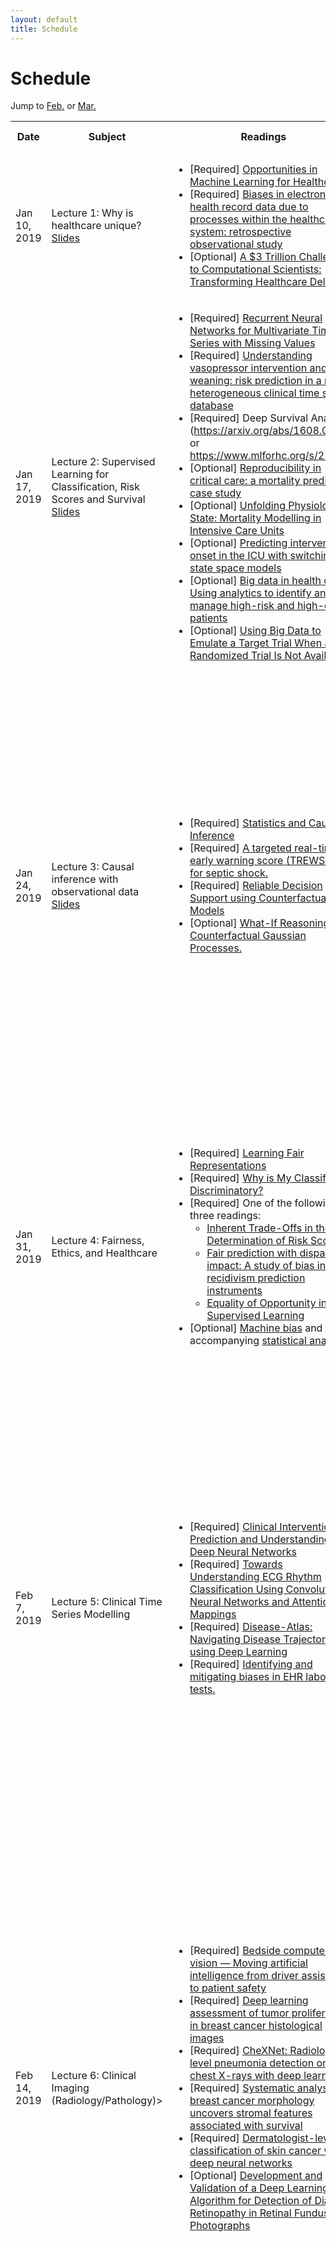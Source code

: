 ```yaml
---
layout: default
title: Schedule
---
```


<div class="post">
	<h1 class="pageTitle">Schedule</h1>
	<!-- <img src="{{ '/assets/img/touring.jpg' | prepend: site.baseurl }}" alt=""> -->
	<p class="intro"> Jump to <a href="#feb">Feb.</a> or <a href="#mar">Mar.</a></p>
  <table style="width:100%">
  <tr>
    <th>Date</th>
    <th>Subject</th> 
    <th>Readings</th>
    <th>Student Presentation</th>
    <th>Deadlines</th>
  </tr>
  <tr>
    <td>Jan 10, 2019 </td>
    <td>Lecture 1: Why is healthcare unique? <br> <a href="https://cs2541-ml4h2019.github.io/lectures/CSC2541 - Lecture 1.pdf"> Slides </a> </td> 
    <td>
      <ul>
        <li>[Required] <a href="https://arxiv.org/pdf/1806.00388.pdf">Opportunities in Machine Learning for Healthcare</a></li>
        <li>[Required] <a href="https://www.bmj.com/content/361/bmj.k1479">Biases in electronic health record data due to processes within the healthcare system: retrospective observational study</a></li>
        <li>[Optional] <a href="https://ieeexplore.ieee.org/stamp/stamp.jsp?tp=&arnumber=6908959">A $3 Trillion Challenge to Computational Scientists: Transforming Healthcare Delivery</a></li>
      </ul>
    </td>
    <td>
    </td>
    <td>
    </td>
  </tr>
  <tr>
    <td>Jan 17, 2019 </td>
    <td>Lecture 2: Supervised Learning for Classification, Risk Scores and Survival <br> <a href="https://cs2541-ml4h2019.github.io/lectures/CSC2541 - Lecture 2.pdf"> Slides </a> </td> 
    <td>
      <ul>		      
        <li>[Required] <a href="https://www.nature.com/articles/s41598-018-24271-9">Recurrent Neural Networks for Multivariate Time Series with Missing Values</a></li>	
        <li>[Required] <a href="https://academic.oup.com/jamia/article/24/3/488/2907906">Understanding vasopressor intervention and weaning: risk prediction in a public heterogeneous clinical time series database</a></li>	      
        <li>[Required] Deep Survival Analysis (<a href="https://arxiv.org/abs/1608.02158">https://arxiv.org/abs/1608.02158</a> or <a href="https://www.mlforhc.org/s/21.pdf">https://www.mlforhc.org/s/21.pdf</a>)</li>
	<li>[Optional] <a href="http://proceedings.mlr.press/v68/johnson17a/johnson17a.pdf"> Reproducibility in critical care: a mortality prediction case study </a> </li>
	<li>[Optional] <a href="https://www.ncbi.nlm.nih.gov/pubmed/25289175">Unfolding Physiological State: Mortality Modelling in Intensive Care Units</a></li>
        <li>[Optional] <a href="https://www.ncbi.nlm.nih.gov/pmc/articles/PMC5543372/">Predicting intervention onset in the ICU with switching state space models</a></li>
	<li>[Optional] <a href="https://www.healthaffairs.org/doi/pdf/10.1377/hlthaff.2014.0041">Big data in health care: Using analytics to identify and manage high-risk and high-cost patients</a></li>
	<li>[Optional] <a href="https://www.ncbi.nlm.nih.gov/pubmed/26994063">Using Big Data to Emulate a Target Trial When a Randomized Trial Is Not Available</a></li>	
      </ul>
    </td>
    <td>
	<ul>		      
		<li> Grey Kuling on Big Data In Health Care: Using Analytics To Identify And Manage High-Risk And High-Cost Patients </li>
	 </ul>
    </td>
    <td>
	<b> Reflection Questions on Required Papers</b>: 
	<ul>		      
		<li> Contrast the predictive tasks (e.g., labels in the objective function) in each of the required papers; what are the benefits and drawbacks of each?</li>
		<li> Would you deploy any of these supervised models?</li>
	</ul>
    </td>
  </tr>
  <tr>
    <td>Jan 24, 2019</td>
    <td>Lecture 3: Causal inference with observational data<br> <a href="https://cs2541-ml4h2019.github.io/lectures/CSC2541 - Lecture 3.pdf"> Slides </a> </td> 
    <td>
      <ul>
        <li>[Required] <a href="https://www.jstor.org/stable/2289064">Statistics and Causal Inference</a></li>
        <li>[Required] <a href="http://stm.sciencemag.org/content/7/299/299ra122">A targeted real-time early warning score (TREWScore) for septic shock.</a></li>
        <li>[Required] <a href="https://papers.nips.cc/paper/6767-reliable-decision-support-using-counterfactual-models.pdf">Reliable Decision Support using Counterfactual Models</a></li>
        <li>[Optional] <a href="https://pdfs.semanticscholar.org/4a8e/692ede416d4864e15042696f53300a52089b.pdf">What-If Reasoning with Counterfactual Gaussian Processes.</a></li>
      </ul>
    </td>
    <td>
      <ol>
        <li>David Burns on Deep Barcodes for Fast Retrieval of Histopathology Scans</li>
        <li>Adamo Young and Michael Dimmick on GRAM: Graph-based Attention Model for Healthcare Representation Learning</li>
        <li>Geoff Klein and Matt Hemsley on Deep MR to CT Synthesis using Unpaired Data</li>
        <li>Phil Boyer on What-If Reasoning with Counterfactual Gaussian Processes</li>
      </ol>
    </td>
    <td>
      Office Hours for Homework will be held on Wednesday, Jan 23 at 4-6pm in GB 405.
	<br><br>    
	<b> Reflection Questions on Required Papers</b>: 
	<ul>		      
		<li> Describe causal identifiability, and its impact on learning with observational data?</li>
		<li> What is the difference between a standard  Gaussian Process (GP) and a causal GP (CGP) objective function? How does that impact learning?</li>
	</ul>	    
    </td>
  </tr>
  <tr>
    <td>Jan 31, 2019</td>
    <td>Lecture 4: Fairness, Ethics, and Healthcare</td> 
    <td>
      <ul>
        <li>[Required] <a href="http://www.jmlr.org/proceedings/papers/v28/zemel13.pdf">Learning Fair Representations</a></li>
        <li>[Required] <a href="https://arxiv.org/pdf/1805.12002.pdf">Why is My Classifier Discriminatory?</a></li>
        <li>[Required] One of the following three readings:
          <ul>
            <li><a href="https://arxiv.org/pdf/1609.05807.pdf">Inherent Trade-Offs in the Fair Determination of Risk Score</a></li>
            <li><a href="http://www.andrew.cmu.edu/user/achoulde/files/disparate_impact.pdf">Fair prediction with disparate impact: A study of bias in recidivism prediction instruments</a></li>
            <li><a href="https://arxiv.org/pdf/1610.02413.pdf">Equality of Opportunity in Supervised Learning</a></li>
          </ul>
        </li>
        <li>[Optional] <a href="https://www.propublica.org/article/machine-bias-risk-assessments-in-criminal-sentencing">Machine bias</a> and accompanying <a href="https://www.propublica.org/article/how-we-analyzed-the-compas-recidivism-algorithm">statistical analyses</a></li>	      
      </ul>
    </td>
    <td>
      <ol>
        <li>Matthew MacKay and Amanjit Singh Kainth on Learning Fair Representations</li>
        <li>Duc Truong on Equality of Opportunity in Supervised Learning</li>
        <li>Punit Shah  on Evaluating Reinforcement Learning Algorithms in Observational Health Settings</li>
        <li>Devin Singh on Use of GANs in Medical Imaging </li>
      </ol>
    </td>
    <td>
    </td>
  </tr>
  <tr>
    <td id="feb">Feb 7, 2019</td>
    <td>Lecture 5: Clinical Time Series Modelling</td> 
    <td>
      <ul>
        <li>[Required] <a href="http://mucmd.org/CameraReadySubmissions/65%5CCameraReadySubmission%5Cclinical-intervention-prediction%20(4).pdf">Clinical Intervention Prediction and Understanding with Deep Neural Networks</a></li>
        <li>[Required] <a href="https://static1.squarespace.com/static/59d5ac1780bd5ef9c396eda6/t/5b73729d562fa79aabf87383/1534292642748/9.pdf">Towards Understanding ECG Rhythm Classification Using Convolutional Neural Networks and Attention Mappings</a></li>
        <li>[Required] <a href="https://static1.squarespace.com/static/59d5ac1780bd5ef9c396eda6/t/5b7372dc1ae6cf102e27b7e7/1534292701747/13.pdf">Disease-Atlas: Navigating Disease Trajectories using Deep Learning</a></li>
        <li>[Required] <a href="http://www.sciencedirect.com/science/article/pii/S1532046414000847">Identifying and mitigating biases in EHR laboratory tests.</a></li>
      </ul>
    </td>
    <td>
      <ol>
        <li>Allen Lee</li>
        <li>Kelvin Wong and Shun Da Suo on Disease-Atlas: Navigating Disease Trajectories using Deep Learning</li>
        <li>Seung Eun Yi and Chantal Shaib on Clinical Intervention Prediction and Understanding with Deep Neural Networks</li>
        <li>Pouria Mashouri on Towards Understanding ECG Rhythm Classification Using Convolutional Neural Networks and Attention Mappings</li>
      </ol>
    </td>
    <td>
      <a href='/problem_set/CS2541-ProblemSet-1.pdf'>Homework 1</a> due at 11:59 PM on <a href="https://markus.teach.cs.toronto.edu/csc2541-2019-01">MarkUs</a><br>
      The code for extracting the data from the MIMIC psql database is <a href="https://github.com/CS2541-ML4H2019/CS2541-ML4H2019.github.io/tree/master/problem_set">here</a>
    </td>
  </tr>
  <tr>
    <td>Feb 14, 2019</td>
    <td>Lecture 6: Clinical Imaging (Radiology/Pathology)></td> 
    <td>
      <ul>
        <li>[Required] <a href="https://www.nejm.org/doi/full/10.1056/NEJMp1716891">Bedside computer vision — Moving artificial intelligence from driver assistance to patient safety</a></li>
        <li>[Required] <a href="https://ieeexplore.ieee.org/abstract/document/8217719/">Deep learning assessment of tumor proliferation in breast cancer histological images</a></li>
        <li>[Required] <a href="https://arxiv.org/pdf/1711.05225.pdf">CheXNet: Radiologist-level pneumonia detection on chest X-rays with deep learning</a></li>
        <li>[Required] <a href="http://becklab.hms.harvard.edu/files/becklab/files/sci_transl_med-2011-beck-108ra113.pdf">Systematic analysis of breast cancer morphology uncovers stromal features associated with survival</a></li>
        <li>[Required] <a href="https://www.nature.com/articles/nature21056.epdf">Dermatologist-level classification of skin cancer with deep neural networks</a></li>
        <li>[Optional] <a href="https://jamanetwork.com/journals/jama/fullarticle/2588763">Development and Validation of a Deep Learning Algorithm for Detection of Diabetic Retinopathy in Retinal Fundus Photographs</a></li>
      </ul>
    </td>
    <td>
      <ol>
        <li>Sapir Labes on Systematic Analysis of Breast Cancer Morphology Uncovers Stromal Features Associated with Survival</li>
        <li>Hong Yue Sean Liu and Yan Li on Development and Validation of a Deep Learning Algorithm for Detection of Diabetic Retinopathy in Retinal Fundus Photographs</li>
        <li>Srinivasan Sivanandan on CheXNet: Radiologist-Level Pneumonia Detection on Chest X-Rays with Deep Learning</li>
        <li>Vineeth Bhaskara Dermatologist-level classification of skin cancer with deep neural networks</li>
      </ol>
    </td>
    <td>
	    Project proposals due at 5PM <a href="https://docs.google.com/forms/d/e/1FAIpQLSfOSqcEhOnDvTmkMlOViUY1YF7i3eZOs6RumhWtiihrdBVVag/viewform?usp=sf_link">here</a>.
    </td>
  </tr>
  <tr>
    <td>Feb 21, 2019</td>
    <td>Lecture 7: Clinical NLP and Audio</td> 
    <td>
      <ul>
        <li>[Required] <a href="https://arxiv.org/abs/1808.08485">Deep Probabilistic Logic: A Unifying Framework for Indirect Supervision</a></li>
        <li>[Required] <a href="https://static1.squarespace.com/static/59d5ac1780bd5ef9c396eda6/t/5b7373cc032be4fab0075363/1534292941994/30.pdf">Multi-Label Learning from Medical Plain Text with Convolutional Residual Models</a></li>
        <li>[Required] <a href="http://people.dbmi.columbia.edu/~chw7007/papers/chapter%2016.pdf">Natural Language Processing, Electronic Health Records, Clinical Research</a></li>
        <li>[Required] <a href="https://academic.oup.com/jamia/article-abstract/17/5/507/830823">Mayo clinical Text Analysis and Knowledge Extraction System (cTAKES): architecture, component evaluation and applications</a></li>
      </ul>
    </td>
    <td>
      <ol>
        <li>Sumeet Ranka and Vaibhav Saxena on Mayo clinical Text Analysis and Knowledge Extraction System (cTAKES): architecture, component evaluation and applications</li>
        <li></li>
        <li>Yingying Fu and Eric Wan on Multi-Label Learning from Medical Plain Text with Convolutional Residual Models</li>
        <li>Jienan Yao and Matthew Wong on Natural Language Processing, Electronic Health Records, and Clinical Research</li>
      </ol>
    </td>
    <td>
    </td>
  </tr>
  <tr>
    <td>Feb 28, 2019</td>
    <td>Lecture 8: Clinical Reinforcement Learning</td> 
    <td>
      <ul>
        <li>[Required] <a href="https://www.ncbi.nlm.nih.gov/pmc/articles/PMC3143507/pdf/nihms266705.pdf">Informing sequential clinical decision-making through reinforcement learning: an empirical study</a></li>
        <li>[Required] <a href="https://arxiv.org/pdf/1704.06300.pdf">A Reinforcement Learning Approach to Weaning of Mechanical Ventilation in Intensive Care Units</a></li>
        <li><a href="https://arxiv.org/pdf/1707.06289.pdf">Meaningless comparisons lead to false optimism in medical machine learning</a></li>
        <li>[Required] <a href="https://arxiv.org/pdf/1805.12298.pdf">Evaluating Reinforcement Learning Algorithms in Observational Health Settings</a></li>
        <li>[Optional] <a href="https://arxiv.org/pdf/1807.01066.pdf">Behaviour policy estimation in off-policy policy evaluation: Calibration matters</a></li>
        <li>[Optional] <a href="https://arxiv.org/pdf/1711.03587.pdf">The stratified micro-randomized trial design: sample size considerations for testing nested causal effects of time-varying treatments</a></li>
        <li>[Optional] <a href="https://www.nature.com/articles/s41746-018-0029-1.pdf">Scalable and accurate deep learning with electronic health records</a></li>     
	    </ul>
    </td>
    <td>
      <ol>
        <li>Sindhu C M Gowda on A reduced dimension fMRI shared response model</li>
        <li>Daniel Dastoor and Joanna Pineda on Scalable and accurate deep learning with electronic health records</li>
        <li>Brenna Li on Meaningless comparisons lead to false optimism in medical machine learning</li>
        <li>Sneha Desai on A Reinforcement Learning Approach to Weaning of Mechanical Ventilation in Intensive Care Units</li>
      </ol>
    </td>
    <td>
    </td>
  </tr>
  <tr>
    <td id="mar">Mar 7, 2019</td>
    <td>Lecture 9: Missingness and Representations</td> 
    <td>
      <ul>
        <li>[Required] <a href="https://academic.oup.com/biomet/article-abstract/63/3/581/270932">Inference and missing data</a></li>
        <li>[Required] <a href="http://www.cs.toronto.edu/~zemel/documents/2011-IJCAI-MZRS.pdf">Recommender Systems: Missing Data and Statistical Model Estimation</a></li>
        <li>[Required] <a href="http://www.marzyehghassemi.com/wp-content/uploads/2018/01/semi-supervised-CWR-GAN_Ghassemi.pdf">Semi-supervised Biomedical Translation with Cycle Wasserstein Regression GANs</a></li>
        <li>[Optional] Word2vec, ELMO, BERT (i.e. embedding representations) papers</li>
      </ul>
    </td>
    <td>
      <ol>
        <li>Jacob Kelly and Jeevaa Velayutham on Semi-supervised Biomedical Translation with Cycle Wasserstein Regression GANs</li>
        <li>Pulkit Mathur and Zhen Gou on Recommender Systems: Missing Data and Statistical Model Estimation</li>
        <li>Yuyang Liu and Chris Meaney on Recurrent Neural Networks for Multivariate Time Series with Missing Values</li>
        <li>Angeline Yasodhara and Marta Skreta on Why is my Classifier Discriminatory?</li>
      </ol>
    </td>
    <td>
    </td>
  </tr>
  <tr>
    <td>Mar 14, 2019</td>
    <td>Lecture 10: Generalization and transfer learning</td> 
    <td>
      <ul>
        <li>[Required] <a href="https://www.sciencedirect.com/science/article/pii/S1532046415002282">Implications of non-stationarity on predictive modeling using EHRs</a></li>
        <li>[Required] <a href="https://arxiv.org/pdf/1608.00647.pdf">Multi-task Prediction of Disease Onsets from Longitudinal Lab Tests</a></li>
      </ul>
    </td>
    <td>
      <ol>
        <li>Alex Lu and Amy Lu on Implications of non-stationarity on predictive modeling using EHRs</li>
        <li>Fizza Ahmad Sheikh and Daniel Hidru on Development and Validation of a Deep Learning Algorithm for Detection of Diabetic Retinopathy in Retinal Fundus Photographs</li>
        <li>Sean Segal and Sergio Casas on Multi-task Prediction of Disease Onsets from Longitudinal Lab Tests</li>
        <li>Zhen Yang and Chenzi Qie on Improving Prediction of Suicide and Accidental Death After Discharge From General Hospitals With Natural Language Processing</li>
      </ol>
    </td>
    <td>
    </td>
  </tr>
  <tr>
    <td>Mar 21, 2019</td>
    <td>Lecture 11: Interpretability / Humans-In-The-Loop / Policies and Politics</td> 
    <td>
      <ul>
        <li>[Required] <a href="http://people.dbmi.columbia.edu/noemie/papers/15kdd.pdf">Intelligible Models for HealthCare: Predicting Pneumonia Risk and Hospital 30-day Readmission</a></li>
        <li>[Required] <a href="https://people.csail.mit.edu/taolei/papers/emnlp16_rationale.pdf">Rationalizing Neural Predictions. </a></li>
        <li>[Required] <a href="https://arxiv.org/pdf/1606.03490.pdf">The Mythos of Model Interpretability.</a></li>
        <li>[Optional] <a href="https://link.springer.com/chapter/10.1007/978-3-540-79228-4_1">Differential Privacy: A Survey of Results</a></li>
        <li>[Optional] <a href="https://users.cs.duke.edu/~cynthia/LakkarajuRu17.pdf">Learning Cost-Effective and Interpretable Treatment Regimes. </a></li>
        <li>[Optional] <a href="https://www.sciencedirect.com/science/article/pii/S2211883718300996">Why policymakers should care about “big data” in healthcare</a></li>      
	    </ul>
    </td>
    <td>
      <ol>
        <li>Pouria Mashouri on Towards Understanding ECG Rhythm Classification Using Convolutional Neural Networks and Attention Mappings</li>
        <li>Siva Manivasagam and Min Bai on Rationalizing Neural Predictions</li>
        <li>Shagun Gupta and Chun-Hao Chang on Intelligible Models for HealthCare: Predicting Pneumonia Risk and Hospital 30-day Readmission</li>
        <li>Angad Kalra on Why policymakers should care about “big data” in healthcare</li>
      </ol>
    </td>
    <td>
    </td>
  </tr>
  <tr>
    <td>Mar 28, 2019</td>
    <td>Course Presentations</td> 
    <td></td>
    <td>
    </td>
    <td></td>
  </tr>
  <tr>
    <td>April 4, 2019</td>
    <td>Course Presentations</td> 
    <td></td>
    <td>
    </td>
    <td>Project report due 11:59PM</td>
  </tr>
</table>
	<!-- <h2>Features</h2>
	<ul>
		<li>Built with SASS + GULP + BROWSERSYNC + AUTOPREFIXER</li>
  		<li>SVG Social Icons from <a href="http://customizr.net/icons/">Customizr</a></li>
  		<li><a href="http://responsive-nav.com/">Responsive Nav Menu</a></li>
  		<li><a href="https://github.com/snaptortoise/jekyll-rss-feeds">XML Feed for RSS Readers</a></li>
  		<li>Contact Form via <a href="http://formspree.io/">Formspree</a></li>
      <li>5 Post Loop with excerpt on Home Page</li>
  		<li>Previous / Next Post Navigation</li>
      <li>Estimated Reading Time for posts</li>
  		<li><a href="https://github.com/adobe-webplatform/dropcap.js">Drop Cap</a> on posts</li>
  		<li><a href="http://typecast.com/blog/a-more-modern-scale-for-web-typography">A Better Type Scale</a></li>
  	</ul> -->
</div>
